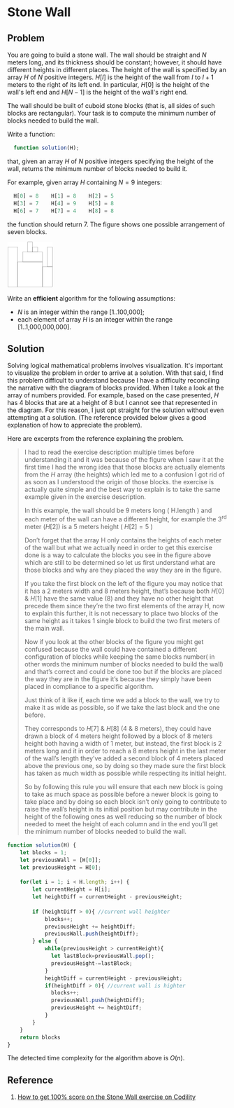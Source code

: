 # Stone Wall

## Problem

You are going to build a stone wall. The wall should be straight and $N$ meters long, and its thickness should be constant; however, it should have different heights in different places. The height of the wall is specified by an array $H$ of $N$ positive integers. $H[I]$ is the height of the wall from $I$ to $I + 1$ meters to the right of its left end. In particular, $H[0]$ is the height of the wall's left end and $H[N − 1]$ is the height of the wall's right end.

The wall should be built of cuboid stone blocks (that is, all sides of such blocks are rectangular). Your task is to compute the minimum number of blocks needed to build the wall.

Write a function:

```js
  function solution(H);
```

that, given an array $H$ of $N$ positive integers specifying the height of the wall, returns the minimum number of blocks needed to build it.

For example, given array $H$ containing $N = 9$ integers:

```js
  H[0] = 8    H[1] = 8    H[2] = 5
  H[3] = 7    H[4] = 9    H[5] = 8
  H[6] = 7    H[7] = 4    H[8] = 8
```

the function should return 7. The figure shows one possible arrangement of seven blocks.

![Stone Wall](/.attachments/stone-wall.png)

Write an **efficient** algorithm for the following assumptions:

- $N$ is an integer within the range [1..100,000];
- each element of array $H$ is an integer within the range [1..1,000,000,000].

## Solution

Solving logical mathematical problems involves visualization. It's important to visualize the problem in order to arrive at a solution. With that said, I find this problem difficult to understand because I have a difficulty reconciling the narrative with the diagram of blocks provided. When I take a look at the array of numbers provided. For example, based on the case presented, $H$ has 4 blocks that are at a height of 8 but I cannot see that represented in the diagram. For this reason, I just opt straight for the solution without even attempting at a solution. (The reference provided below gives a good explanation of how to appreciate the problem).

Here are excerpts from the reference explaining the problem.

> I had to read the exercise description multiple times before understanding it and it was because of the figure when I saw it at the first time I had the wrong idea that those blocks are actually elements from the $H$ array (the heights) which led me to a confusion I got rid of as soon as I understood the origin of those blocks. the exercise is actually quite simple and the best way to explain is to take the same example given in the exercise description.
>
> In this example, the wall should be 9 meters long ( H.length ) and each meter of the wall can have a different height, for example the 3<sup>rd</sup> meter ($H[2]$) is a 5 meters height ( $H[2] = 5$ )
>
> Don’t forget that the array H only contains the heights of each meter of the wall but what we actually need in order to get this exercise done is a way to calculate the blocks you see in the figure above which are still to be determined so let us first understand what are those blocks and why are they placed the way they are in the figure.
>
> If you take the first block on the left of the figure you may notice that it has a 2 meters width and 8 meters height, that’s because both $H[0]$ & $H[1]$ have the same value (8) and they have no other height that precede them since they’re the two first elements of the array H, now to explain this further, it is not necessary to place two blocks of the same height as it takes 1 single block to build the two first meters of the main wall.
> 
> Now if you look at the other blocks of the figure you might get confused because the wall could have contained a different configuration of blocks while keeping the same blocks number( in other words the minimum number of blocks needed to build the wall) and that’s correct and could be done too but if the blocks are placed the way they are in the figure it’s because they simply have been placed in compliance to a specific algorithm.
>
> Just think of it like if, each time we add a block to the wall, we try to make it as wide as possible, so if we take the last block and the one before.
>
> They corresponds to $H[7]$ & $H[8]$ (4 & 8 meters), they could have drawn a block of 4 meters height followed by a block of 8 meters height both having a width of 1 meter, but instead, the first block is 2 meters long and it in order to reach a 8 meters height in the last meter of the wall’s length they’ve added a second block of 4 meters placed above the previous one, so by doing so they made sure the first block has taken as much width as possible while respecting its initial height.
>
> So by following this rule you will ensure that each new block is going to take as much space as possible before a newer block is going to take place and by doing so each block isn’t only going to contribute to raise the wall’s height in its initial position but may contribute in the height of the following ones as well reducing so the number of block needed to meet the height of each column and in the end you’ll get the minimum number of blocks needed to build the wall.

```js
function solution(H) {
    let blocks = 1;
    let previousWall = [H[0]];
    let previousHeight = H[0];

    for(let i = 1; i < H.length; i++) {
        let currentHeight = H[i];
        let heightDiff = currentHeight - previousHeight;

        if (heightDiff > 0){ //current wall heighter
            blocks++;
            previousHeight += heightDiff;
            previousWall.push(heightDiff);
        } else {
            while(previousHeight > currentHeight){
              let lastBlock=previousWall.pop();
              previousHeight-=lastBlock;
            }
            heightDiff = currentHeight - previousHeight;
            if(heightDiff > 0){ //current wall is highter
              blocks++;
              previousWall.push(heightDiff);
              previousHeight += heightDiff;
            }
        }
    }
    return blocks
}
```

The detected time complexity for the algorithm above is $O(n)$.

## Reference

1. [How to get 100% score on the Stone Wall exercise on Codility](http://straightdeveloper.com/how-to-get-100-score-on-the-stonewall-exercise-on-codility/)